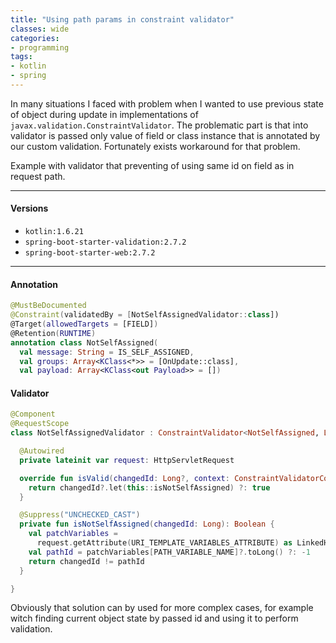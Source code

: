 ```yaml
---
title: "Using path params in constraint validator"
classes: wide
categories:
- programming
tags:
- kotlin
- spring
---
```


In many situations I faced with problem when I wanted to use previous state of object during update in implementations of `javax.validation.ConstraintValidator`.
The problematic part is that into validator is passed only value of field or class instance that is annotated by our custom validation.
Fortunately exists workaround for that problem.

Example with validator that preventing of using same id on field as in request path.

---

#### Versions
- `kotlin:1.6.21`
- `spring-boot-starter-validation:2.7.2`
- `spring-boot-starter-web:2.7.2`

---

#### Annotation
```kotlin
@MustBeDocumented
@Constraint(validatedBy = [NotSelfAssignedValidator::class])
@Target(allowedTargets = [FIELD])
@Retention(RUNTIME)
annotation class NotSelfAssigned(
  val message: String = IS_SELF_ASSIGNED,
  val groups: Array<KClass<*>> = [OnUpdate::class],
  val payload: Array<KClass<out Payload>> = [])
```

#### Validator

```kotlin
@Component
@RequestScope
class NotSelfAssignedValidator : ConstraintValidator<NotSelfAssigned, Long?> {

  @Autowired
  private lateinit var request: HttpServletRequest

  override fun isValid(changedId: Long?, context: ConstraintValidatorContext?): Boolean {
    return changedId?.let(this::isNotSelfAssigned) ?: true
  }

  @Suppress("UNCHECKED_CAST")
  private fun isNotSelfAssigned(changedId: Long): Boolean {
    val patchVariables =
      request.getAttribute(URI_TEMPLATE_VARIABLES_ATTRIBUTE) as LinkedHashMap<String, String>
    val pathId = patchVariables[PATH_VARIABLE_NAME]?.toLong() ?: -1
    return changedId != pathId
  }

}
```

Obviously that solution can by used for more complex cases, for example witch finding current object state by passed id and using it to perform validation.